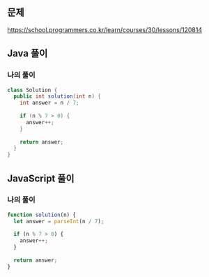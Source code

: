 ## 문제
https://school.programmers.co.kr/learn/courses/30/lessons/120814

## Java 풀이
### 나의 풀이
```java
class Solution {
  public int solution(int n) {
    int answer = n / 7;
    
    if (n % 7 > 0) {
      answer++;
    }
    
    return answer;
  }
}
```

## JavaScript 풀이
### 나의 풀이
```javascript
function solution(n) {
  let answer = parseInt(n / 7);
  
  if (n % 7 > 0) {
    answer++;
  }
  
  return answer;
}
```

